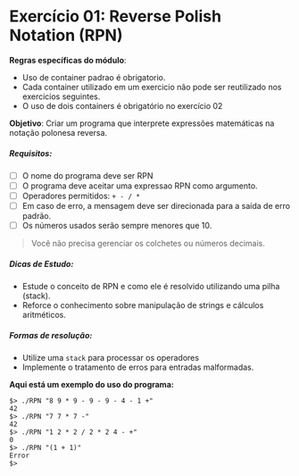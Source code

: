 #  Exercício 01: Reverse Polish Notation (RPN)

**Regras específicas do módulo**:
* Uso de container padrao é obrigatorio.
* Cada container utilizado em um exercicio não pode ser reutilizado nos exercicios seguintes.
* O uso de dois containers é obrigatório no exercício 02

**Objetivo**: Criar um programa que interprete expressões matemáticas na notação polonesa reversa.

##### Requisitos:
- [ ] O nome do programa deve ser RPN
- [ ] O programa deve aceitar uma expressao RPN como argumento.
- [ ] Operadores permitidos: `+ - / *`
- [ ] Em caso de erro, a mensagem deve ser direcionada para a saída de erro padrão.
- [ ] Os números usados serão sempre menores que 10.
>Você não precisa gerenciar os colchetes ou números decimais.

##### Dicas de Estudo:
* Estude o conceito de RPN e como ele é resolvido utilizando uma pilha (stack).
* Reforce o conhecimento sobre manipulação de strings e cálculos aritméticos.

##### Formas de resolução:
* Utilize uma `stack` para processar os operadores
* Implemente o tratamento de erros para entradas malformadas.

**Aqui está um exemplo do uso do programa:**

    $> ./RPN "8 9 * 9 - 9 - 9 - 4 - 1 +"
    42
    $> ./RPN "7 7 * 7 -"
    42
    $> ./RPN "1 2 * 2 / 2 * 2 4 - +"
    0
    $> ./RPN "(1 + 1)"
    Error
    $>
